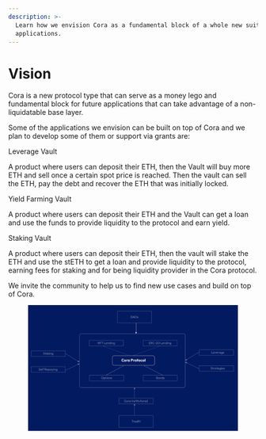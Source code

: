 ```yaml
---
description: >-
  Learn how we envision Cora as a fundamental block of a whole new suite of Defi
  applications.
---
```


# Vision

Cora is a new protocol type that can serve as a money lego and fundamental block for future applications that can take advantage of a non-liquidatable base layer.&#x20;

Some of the applications we envision can be built on top of Cora and we plan to develop some of them or support via grants are:

Leverage Vault&#x20;

A product where users can deposit their ETH, then the Vault will buy more ETH and sell once a certain spot price is reached. Then the vault can sell the ETH, pay the debt and recover the ETH that was initially locked.&#x20;

Yield Farming Vault&#x20;

A product where users can deposit their ETH and the Vault can get a loan and use the funds to provide liquidity to the protocol and earn yield.&#x20;

Staking Vault&#x20;

A product where users can deposit their ETH, then the vault will stake the ETH and use the stETH to get a loan and provide liquidity to the protocol, earning fees for staking and for being liquidity provider in the Cora protocol.

We invite the community to help us to find new use cases and build on top of Cora.

<figure><img src=".gitbook/assets/vision@2x.png" alt=""><figcaption></figcaption></figure>
